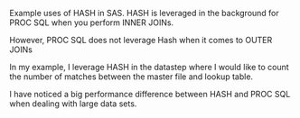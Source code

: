 Example uses of HASH in SAS. HASH is leveraged in the background for PROC SQL when you perform INNER JOINs.

However, PROC SQL does not leverage Hash when it comes to OUTER JOINs

In my example, I leverage HASH in the datastep where I would like to count the number of matches between the master file and lookup table.

I have noticed a big performance difference between HASH and PROC SQL when dealing with large data sets.
